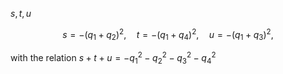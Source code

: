  $s, t, u$

$$
s=-\left(q_{1}+q_{2}\right)^{2}, \quad t=-\left(q_{1}+q_{4}\right)^{2}, \quad u=-\left(q_{1}+q_{3}\right)^{2},
$$

with the relation $s+t+u=-q_{1}^{2}-q_{2}^{2}-q_{3}^{2}-q_{4}^{2}$